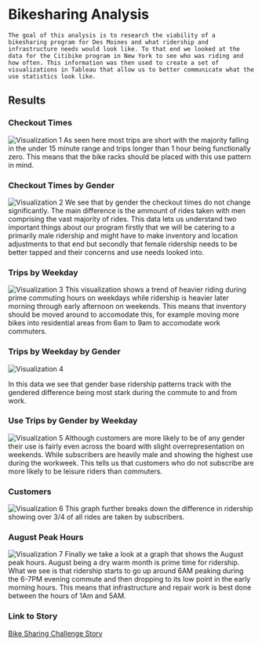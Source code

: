 # Bikesharing Analysis
    The goal of this analysis is to research the viability of a bikesharing program for Des Moines and what ridership and infrastructure needs would look like. To that end we looked at the data for the Citibike program in New York to see who was riding and how often. This information was then used to create a set of visualizations in Tableau that allow us to better communicate what the use statistics look like.

## Results
### Checkout Times 
![Visualization 1 ](resources/NYC%20CitiBike%20Challenge1.png)
As seen here most trips are short with the majority falling in the under 15 minute range and trips longer than 1 hour being functionally zero. This means that the bike racks should be placed with this use pattern in mind. 

### Checkout Times by Gender
![Visualization 2](resources/NYC%20CitiBike%20Challenge2.png)
We see that by gender the checkout times do not change significantly. The main difference is the ammount of rides taken with men comprising the vast majority of rides. This data lets us understand two important things about our program firstly that we will be catering to a primarily male ridership and might have to make inventory and location adjustments to that end but secondly that female ridership needs to be better tapped and their concerns and use needs looked into. 

### Trips by Weekday
![Visualization 3 ](resources/NYC%20CitiBike%20Challenge3.png)
This visualization shows a trend of heavier riding during prime commuting hours on weekdays while ridership is heavier later morning through early afternoon on weekends. This means that inventory should be moved around to accomodate this, for example moving more bikes into residential areas from 6am to 9am to accomodate work commuters. 

### Trips by Weekday by Gender
![Visualization 4 ](resources/NYC%20CitiBike%20Challenge4.png)

In this data we see that gender base ridership patterns track with the gendered difference being most stark during the commute to and from work. 

### Use Trips by Gender by Weekday
![Visualization 5](resources/NYC%20CitiBike%20Challenge5.png)
Although customers are more likely to be of any gender their use is fairly even across the board with slight overrepresentation on weekends. While subscribers are heavily male and showing the highest use during the workweek. This tells us that customers who do not subscribe are more likely to be leisure riders than commuters.

### Customers
![Visualization 6](resources/NYC%20CitiBike%20Challenge6.png)
This graph further breaks down the difference in ridership showing over 3/4 of all rides are taken by subscribers. 

### August Peak Hours
![Visualization 7](resources/NYC%20CitiBike%20Challenge7.png)
Finally we take a look at a graph that shows the August peak hours. August being a dry warm month is prime time for ridership. What we see is that ridership starts to go up around 6AM peaking during the 6-7PM evening commute and then dropping to its low point in the early morning hours. This means that infrastructure and repair work is best done between the hours of 1Am and 5AM. 

### Link to Story 
[Bike Sharing Challenge Story](https://public.tableau.com/shared/6ZF42NTP5?:display_count=n&:origin=viz_share_link)